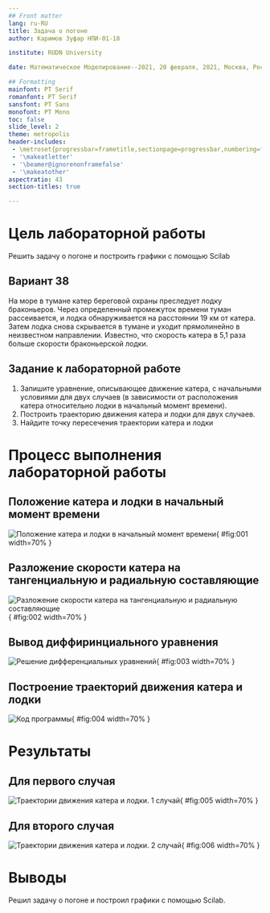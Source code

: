 ```yaml
---
## Front matter
lang: ru-RU
title: Задача о погоне
author: Каримов Зуфар НПИ-01-18

institute: RUDN University

date: Математическое Моделирование--2021, 20 февраля, 2021, Москва, Россия

## Formatting
mainfont: PT Serif
romanfont: PT Serif
sansfont: PT Sans
monofont: PT Mono
toc: false
slide_level: 2
theme: metropolis
header-includes:
 - \metroset{progressbar=frametitle,sectionpage=progressbar,numbering=fraction}
 - '\makeatletter'
 - '\beamer@ignorenonframefalse'
 - '\makeatother'
aspectratio: 43
section-titles: true

---
```


# Цель лабораторной работы

Решить задачу о погоне и построить графики с помощью Scilab

## Вариант 38
На море в тумане катер береговой охраны преследует лодку браконьеров.
Через определенный промежуток времени туман рассеивается, и лодка
обнаруживается на расстоянии 19 км от катера. Затем лодка снова скрывается в
тумане и уходит прямолинейно в неизвестном направлении. Известно, что скорость
катера в 5,1 раза больше скорости браконьерской лодки.

## Задание к лабораторной работе

1. Запишите уравнение, описывающее движение катера, с начальными
условиями для двух случаев (в зависимости от расположения катера
относительно лодки в начальный момент времени).
2. Построить траекторию движения катера и лодки для двух случаев.
3. Найдите точку пересечения траектории катера и лодки

# Процесс выполнения лабораторной работы

## Положение катера и лодки в начальный момент времени

![Положение катера и лодки в начальный момент времени](https://github.com/zikarimov/2020-2021_mathmod/blob/master/lab02/screen/Screenshot_7.png?raw=true){ #fig:001 width=70% }

## Разложение скорости катера на тангенциальную и радиальную составляющие

![Разложение скорости катера на тангенциальную и радиальную составляющие](https://github.com/zikarimov/2020-2021_mathmod/blob/master/lab02/screen/Screenshot_8.png?raw=true){ #fig:002 width=70% }

## Вывод диффиринциального уравнения
![Решение дифференциальных уравнений](https://github.com/zikarimov/2020-2021_mathmod/blob/master/lab02/screen/Screenshot_1.png?raw=true){ #fig:003 width=70% }

## Построение траекторий движения катера и лодки

![Код программы ](https://github.com/zikarimov/2020-2021_mathmod/blob/master/lab02/screen/Screenshot_2.png?raw=true){ #fig:004 width=70% }

# Результаты

## Для первого случая
![Траектории движения катера и лодки. 1 случай](https://github.com/zikarimov/2020-2021_mathmod/blob/master/lab02/screen/Screenshot_3.png?raw=true){ #fig:005 width=70% }

## Для второго случая
![Траектории движения катера и лодки. 2 случай](https://github.com/zikarimov/2020-2021_mathmod/blob/master/lab02/screen/Screenshot_4.png?raw=true){ #fig:006 width=70% }

# Выводы

Решил задачу о погоне и построил графики с помощью Scilab.
